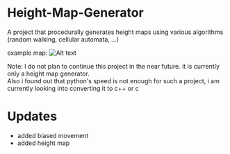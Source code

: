 # Height-Map-Generator
A project that procedurally generates height maps using various algorithms (random walking, cellular automata, ...)

example map:
![Alt text](https://github.com/Procedurally-Generated-Human/Rodinia-World-Generator/blob/main/40gen-height-map.png?raw=true "Title")

Note: I do not plan to continue this project in the near future. it is currently only a height map generator.  
Also i found out that python's speed is not enough for such a project, i am currently looking into converting it to c++ or c

# Updates
- added biased movement
- added height map

